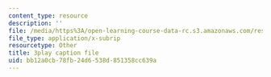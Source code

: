 ```yaml
---
content_type: resource
description: ''
file: /media/https%3A/open-learning-course-data-rc.s3.amazonaws.com/res-6-012-introduction-to-probability-spring-2018/bb12a0cb78fb24d6538d851358cc639a_CN_TJBPv2Qs.srt
file_type: application/x-subrip
resourcetype: Other
title: 3play caption file
uid: bb12a0cb-78fb-24d6-538d-851358cc639a
---
```

